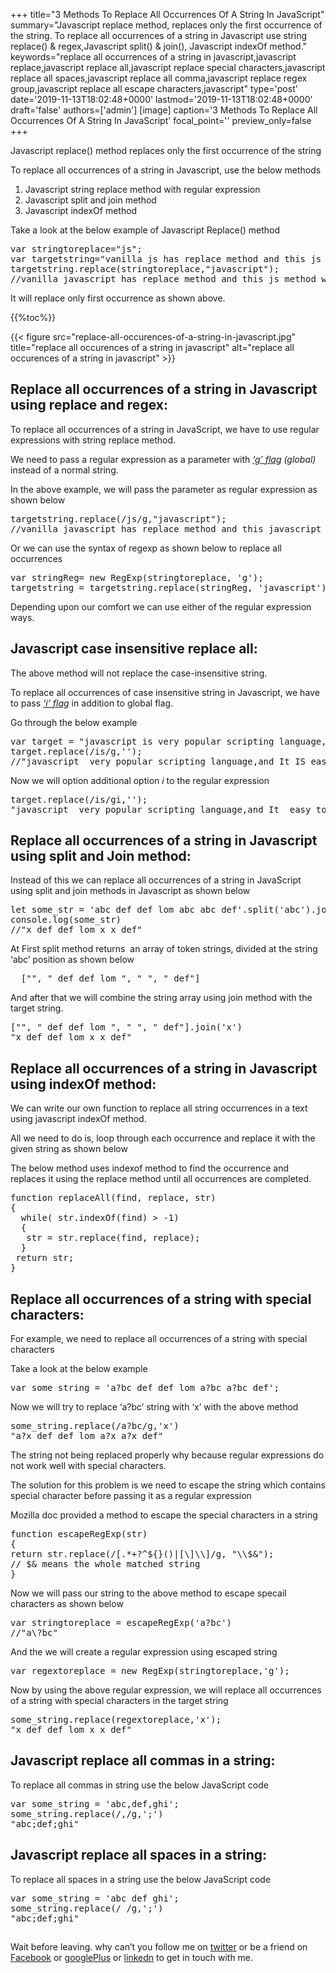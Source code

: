 +++
title="3 Methods To Replace All Occurrences Of A String In JavaScript"
summary="Javascript replace method, replaces only the first occurrence of the string. To replace all occurrences of a string in Javascript use string replace() & regex,Javascript split() & join(), Javascript indexOf method."
keywords="replace all occurrences of a string in javascript,javascript replace,javascript replace all,javascript replace special characters,javascript replace all spaces,javascript replace all comma,javascript replace regex group,javascript replace all escape characters,javascript"
type='post'
date='2019-11-13T18:02:48+0000'
lastmod='2019-11-13T18:02:48+0000'
draft='false'
authors=['admin']
[image]
caption='3 Methods To Replace All Occurrences Of A String In JavaScript'
focal_point=''
preview_only=false
+++


Javascript replace() method replaces only the first occurrence of the string

To replace all occurrences of a string in Javascript, use the below methods

<ol><li>Javascript string replace method with regular expression</li><li>Javascript split and join method</li><li>Javascript indexOf method</li></ol>

Take a look at the below example of Javascript Replace() method

<pre>var stringtoreplace="js";
var targetstring="vanilla js has replace method and this js method wont replace all occurrences";
targetstring.replace(stringtoreplace,"javascript");
//vanilla javascript has replace method and this js method wont replace all occurrences</pre>

It will replace only first occurrence as shown above.

{{%toc%}}

{{< figure src="replace-all-occurences-of-a-string-in-javascript.jpg" title="replace all occurences of a string in javascript" alt="replace all occurences of a string in javascript" >}}

## Replace all occurrences of a string in Javascript using replace and regex:

To replace all occurrences of a string in JavaScript, we have to use regular expressions with string replace method.

We need to pass a regular expression as a parameter with <span style="text-decoration: underline;"><em>‘g’</em><em> flag</em></span><em>&nbsp;(global)</em> instead of a normal string.

In the above example, we will pass the parameter as regular expression as shown below

<pre>targetstring.replace(/js/g,"javascript");
//vanilla javascript has replace method and this javascript method wont replace all occurrences</pre>

Or we can use the syntax of regexp as shown below to replace all occurrences

<pre>var stringReg= new RegExp(stringtoreplace, 'g');
targetstring = targetstring.replace(stringReg, 'javascript');</pre>

Depending upon our comfort we can use either of the regular expression ways.

## Javascript case insensitive replace all:

The above method will not replace the case-insensitive string.

To replace all occurrences of case insensitive string in Javascript, we have to pass <span style="text-decoration: underline;"><em>‘i’ flag</em></span> in addition to global flag.

Go through the below example

<pre>var target = "javascript is very popular scripting language,and It IS easy to learn";
target.replace(/is/g,'');
//"javascript  very popular scripting language,and It IS easy to learn"</pre>

Now we will option additional option <em>i</em> to the regular expression

<pre>target.replace(/is/gi,'');
"javascript  very popular scripting language,and It  easy to learn"</pre>

## Replace all occurrences of a string in Javascript using split and Join method:

Instead of this we can replace all occurrences of a string in JavaScript using split and join methods in Javascript as shown below

<pre>let some_str = 'abc def def lom abc abc def'.split('abc').join('x')
console.log(some_str)
//"x def def lom x x def"</pre>

At First split method returns&nbsp; an array of token strings, divided at the string ‘abc’ position as shown below

<pre>&nbsp;&nbsp;["", " def def lom ", " ", " def"]</pre>

And after that we will combine the string array using join method with the target string.

<pre>["", " def def lom ", " ", " def"].join('x')
"x def def lom x x def"</pre>

## Replace all occurrences of a string in Javascript using indexOf method:

We can write our own function to replace all string occurrences in a text using javascript indexOf method.

All we need to do is, loop through each occurrence and replace it with the given string as shown below

The below method uses indexof method to find the occurrence and replaces it using the replace method until all occurrences are completed.

<pre>function replaceAll(find, replace, str)
{
  while( str.indexOf(find) &gt; -1)
  {
   str = str.replace(find, replace);
  }
 return str;
}</pre>

## Replace all occurrences of a string with special characters:

For example, we need to replace all occurrences of a string with special characters

Take a look at the below example

<pre>var some_string = 'a?bc def def lom a?bc a?bc def';</pre>

Now we will try to replace ‘a?bc’ string with ‘x’ with the above method

<pre>some_string.replace(/a?bc/g,'x')
"a?x def def lom a?x a?x def"</pre>

The string not being replaced properly why because regular expressions do not work well with special characters.

The solution for this problem is we need to escape the string which contains special character before passing it as a regular expression

Mozilla doc provided a method to escape the special characters in a string

<pre>function&nbsp;escapeRegExp(str)
{
return&nbsp;str.replace(/[.*+?^${}()|[\]\\]/g,&nbsp;"\\$&amp;");
// $&amp; means the whole matched string
}</pre>

Now we will pass our string to the above method to escape specail characters as shown below

<pre>var stringtoreplace =&nbsp;escapeRegExp('a?bc')
//"a\?bc"</pre>

And the we will create a regular expression using escaped string

<pre>var regextoreplace = new&nbsp;RegExp(stringtoreplace,'g');</pre>

Now by using the above regular expression, we will replace all occurrences of a string with special characters in the target string

<pre>some_string.replace(regextoreplace,'x');
"x def def lom x x def"</pre>

## Javascript replace all commas in a string:

To replace all commas in string use the below JavaScript code

<pre>var some_string = 'abc,def,ghi';
some_string.replace(/,/g,';')
"abc;def;ghi"</pre>

## Javascript replace all spaces in a string:

To replace all spaces in a string use the below JavaScript code

<pre>var some_string = 'abc def ghi';
some_string.replace(/ /g,';')
"abc;def;ghi"</pre>

## 

Wait before leaving.
why can’t you follow me on <a href="https://twitter.com/arungudelli" target="_blank">twitter</a> or be a friend on <a href="https://www.facebook.com/gudelliArun" target="_blank">Facebook</a> or <a href="https://plus.google.com/+ArunkumarGudelli" target="_blank">googlePlus</a> or <a href="https://www.linkedin.com/in/arungudelli/" target="_blank">linkedn</a> to get in touch with me.








